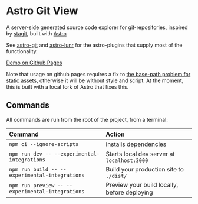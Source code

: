 # Astro Git View

A server-side generated source code explorer for git-repositories, inspired by [stagit](https://codemadness.org/stagit.html), built with [Astro](https://astro.build)

See [astro-git](./integrations/astro-git) and [astro-lunr](./integrations/astro-lunr) for the astro-plugins that supply most of the functionality.

[Demo on Github Pages](https://siverv.github.io/astro-git-view/)

Note that usage on github pages requires a fix to [the base-path problem for static assets](https://github.com/withastro/astro/issues/3119), otherwise it will be without style and script. At the moment, this is built with a local fork of Astro that fixes this.

## Commands

All commands are run from the root of the project, from a terminal:

| Command          							 		| Action                                       |
|:------------------------------------------------- |:-------------------------------------------- |
| `npm ci --ignore-scripts` 						| Installs dependencies                        |
| `npm run dev -- --experimental-integrations`     	| Starts local dev server at `localhost:3000`  |
| `npm run build -- --experimental-integrations`   	| Build your production site to `./dist/`      |
| `npm run preview -- --experimental-integrations` 	| Preview your build locally, before deploying |
